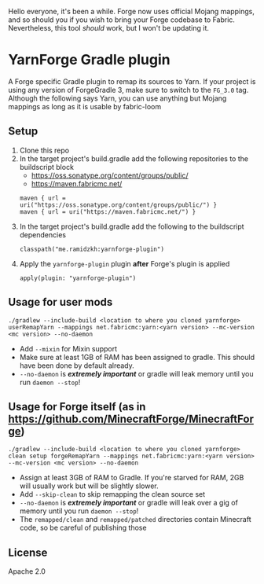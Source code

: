 Hello everyone, it's been a while. Forge now uses official Mojang mappings, and so should you if you wish to bring your Forge codebase to Fabric. Nevertheless, this tool *should* work, but I won't be updating it.

# YarnForge Gradle plugin
A Forge specific Gradle plugin to remap its sources to Yarn.
If your project is using any version of ForgeGradle 3, make sure to switch to the `FG_3.0` tag.
Although the following says Yarn, you can use anything but Mojang mappings as long as it is usable by fabric-loom

## Setup
1. Clone this repo
2. In the target project's build.gradle add the following repositories to the buildscript block
    - https://oss.sonatype.org/content/groups/public/
    - https://maven.fabricmc.net/
   ```
   maven { url = uri("https://oss.sonatype.org/content/groups/public/") }
   maven { url = uri("https://maven.fabricmc.net/") }
   ```
3. In the target project's build.gradle add the following to the buildscript dependencies
   ```
   classpath("me.ramidzkh:yarnforge-plugin")
   ```
4. Apply the `yarnforge-plugin` plugin **after** Forge's plugin is applied
   ```
   apply(plugin: "yarnforge-plugin")
   ```

## Usage for user mods
`./gradlew --include-build <location to where you cloned yarnforge> userRemapYarn --mappings net.fabricmc:yarn:<yarn version> --mc-version <mc version> --no-daemon`
* Add `--mixin` for Mixin support
* Make sure at least 1GB of RAM has been assigned to gradle. This should have been done by default already.
* `--no-daemon` is ***extremely important*** or gradle will leak memory until you run `daemon --stop`!

## Usage for Forge itself (as in https://github.com/MinecraftForge/MinecraftForge)
`./gradlew --include-build <location to where you cloned yarnforge> clean setup forgeRemapYarn --mappings net.fabricmc:yarn:<yarn version> --mc-version <mc version> --no-daemon`
* Assign at least 3GB of RAM to Gradle. If you're starved for RAM, 2GB will usually work but will be slightly slower.
* Add `--skip-clean` to skip remapping the clean source set
* `--no-daemon` is ***extremely important*** or gradle will leak over a gig of memory until you run `daemon --stop`!
* The `remapped/clean` and `remapped/patched` directories contain Minecraft code, so be careful of publishing those

## License
Apache 2.0
